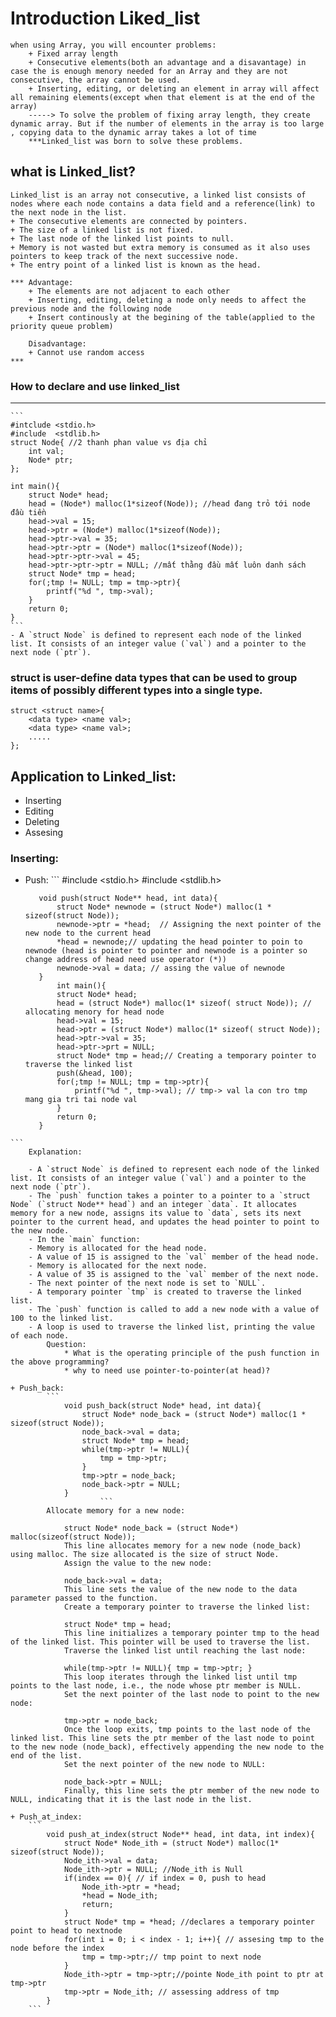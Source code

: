 # Introduction Liked_list 
    when using Array, you will encounter problems:
        + Fixed array length
        + Consecutive elements(both an advantage and a disavantage) in case the is enough menory needed for an Array and they are not consecutive, the array cannot be used.
        + Inserting, editing, or deleting an element in array will affect all remaining elements(except when that element is at the end of the array)
        -----> To solve the problem of fixing array length, they create dynamic array. But if the number of elements in the array is too large , copying data to the dynamic array takes a lot of time 
        ***Linked_list was born to solve these problems.  
## what is Linked_list?
    Linked_list is an array not consecutive, a linked list consists of nodes where each node contains a data field and a reference(link) to the next node in the list.
    + The consecutive elements are connected by pointers.
    + The size of a linked list is not fixed.
    + The last node of the linked list points to null.
    + Memory is not wasted but extra memory is consumed as it also uses pointers to keep track of the next successive node.
    + The entry point of a linked list is known as the head. 
    
    *** Advantage:
        + The elements are not adjacent to each other
        + Inserting, editing, deleting a node only needs to affect the previous node and the following node
        + Insert continously at the begining of the table(applied to the priority queue problem)

        Disadvantage:
        + Cannot use random access
    ***
### How to declare and use linked_list
----------------
    ```
    #intclude <stdio.h>
    #include  <stdlib.h>
    struct Node{ //2 thanh phan value vs địa chỉ 
        int val;
        Node* ptr;
    };

    int main(){
        struct Node* head;
        head = (Node*) malloc(1*sizeof(Node)); //head đang trỏ tới node đâù tiền 
        head->val = 15;
        head->ptr = (Node*) malloc(1*sizeof(Node));
        head->ptr->val = 35;
        head->ptr->ptr = (Node*) malloc(1*sizeof(Node));
        head->ptr->ptr->val = 45;
        head->ptr->ptr->ptr = NULL; //mất thằng đầu mất luôn danh sách                                     
        struct Node* tmp = head;
        for(;tmp != NULL; tmp = tmp->ptr){
            printf("%d ", tmp->val); 
        }
        return 0; 
    }
    ```
    - A `struct Node` is defined to represent each node of the linked list. It consists of an integer value (`val`) and a pointer to the next node (`ptr`).
### struct is user-define data types that can be used to group items of possibly different types into a single type. 
    struct <struct name>{
        <data type> <name val>;
        <data type> <name val>;
        .....
    };

## Application to Linked_list:
   + Inserting 
   + Editing 
   + Deleting
   + Assesing 
### Inserting:
   + Push:
    ```
            #include <stdio.h>
            #include <stdlib.h>

            void push(struct Node** head, int data){
                struct Node* newnode = (struct Node*) malloc(1 * sizeof(struct Node)); 
                newnode->ptr = *head;  // Assigning the next pointer of the new node to the current head 
                *head = newnode;// updating the head pointer to poin to newnode (head is pointer to pointer and newnode is a pointer so change address of head need use operator (*))
                newnode->val = data; // assing the value of newnode
            } 
                int main(){
                struct Node* head;
                head = (struct Node*) malloc(1* sizeof( struct Node)); // allocating menory for head node  
                head->val = 15;
                head->ptr = (struct Node*) malloc(1* sizeof( struct Node));
                head->ptr->val = 35;
                head->ptr->prt = NULL;
                struct Node* tmp = head;// Creating a temporary pointer to traverse the linked list
                push(&head, 100); 
                for(;tmp != NULL; tmp = tmp->ptr){
                    printf("%d ", tmp->val); // tmp-> val la con tro tmp mang gia tri tai node val 
                }
                return 0;
            }
    ```
        Explanation:

        - A `struct Node` is defined to represent each node of the linked list. It consists of an integer value (`val`) and a pointer to the next node (`ptr`).
        - The `push` function takes a pointer to a pointer to a `struct Node` (`struct Node** head`) and an integer `data`. It allocates memory for a new node, assigns its value to `data`, sets its next pointer to the current head, and updates the head pointer to point to the new node.
        - In the `main` function:
        - Memory is allocated for the head node.
        - A value of 15 is assigned to the `val` member of the head node.
        - Memory is allocated for the next node.
        - A value of 35 is assigned to the `val` member of the next node.
        - The next pointer of the next node is set to `NULL`.
        - A temporary pointer `tmp` is created to traverse the linked list.
        - The `push` function is called to add a new node with a value of 100 to the linked list.
        - A loop is used to traverse the linked list, printing the value of each node.
            Question:
                * What is the operating principle of the push function in the above programming?
                * why to need use pointer-to-pointer(at head)?
            
    + Push_back:
            ```
                void push_back(struct Node* head, int data){
                    struct Node* node_back = (struct Node*) malloc(1 * sizeof(struct Node));
                    node_back->val = data;
                    struct Node* tmp = head;
                    while(tmp->ptr != NULL){
                        tmp = tmp->ptr;
                    }
                    tmp->ptr = node_back;
                    node_back->ptr = NULL;
                }
                        ```
            Allocate memory for a new node:

                struct Node* node_back = (struct Node*) malloc(sizeof(struct Node));
                This line allocates memory for a new node (node_back) using malloc. The size allocated is the size of struct Node.
                Assign the value to the new node:

                node_back->val = data;
                This line sets the value of the new node to the data parameter passed to the function.
                Create a temporary pointer to traverse the linked list:

                struct Node* tmp = head;
                This line initializes a temporary pointer tmp to the head of the linked list. This pointer will be used to traverse the list.
                Traverse the linked list until reaching the last node:

                while(tmp->ptr != NULL){ tmp = tmp->ptr; }
                This loop iterates through the linked list until tmp points to the last node, i.e., the node whose ptr member is NULL.
                Set the next pointer of the last node to point to the new node:

                tmp->ptr = node_back;
                Once the loop exits, tmp points to the last node of the linked list. This line sets the ptr member of the last node to point to the new node (node_back), effectively appending the new node to the end of the list.
                Set the next pointer of the new node to NULL:

                node_back->ptr = NULL;
                Finally, this line sets the ptr member of the new node to NULL, indicating that it is the last node in the list.
    
    + Push_at_index:
        ```
            void push_at_index(struct Node** head, int data, int index){
                struct Node* Node_ith = (struct Node*) malloc(1* sizeof(struct Node)); 
                Node_ith->val = data;
                Node_ith->ptr = NULL; //Node_ith is Null
                if(index == 0){ // if index = 0, push to head
                    Node_ith->ptr = *head; 
                    *head = Node_ith;
                    return;
                }
                struct Node* tmp = *head; //declares a temporary pointer point to head to nextnode
                for(int i = 0; i < index - 1; i++){ // assesing tmp to the node before the index 
                    tmp = tmp->ptr;// tmp point to next node
                }
                Node_ith->ptr = tmp->ptr;//pointe Node_ith point to ptr at tmp->ptr
                tmp->ptr = Node_ith; // assessing address of tmp
            }
        ```
